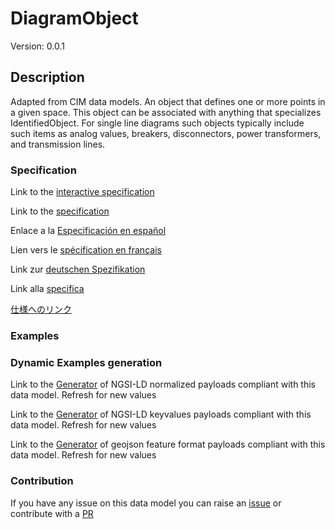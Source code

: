 # DiagramObject
Version: 0.0.1

## Description 

Adapted from CIM data models. An object that defines one or more points in a given space. This object can be associated with anything that specializes IdentifiedObject. For single line diagrams such objects typically include such items as analog values, breakers, disconnectors, power transformers, and transmission lines.
### Specification

Link to the [interactive specification](https://swagger.lab.fiware.org/?url=https://smart-data-models.github.io/dataModel.EnergyCIM/DiagramObject/swagger.yaml)

Link to the [specification](https://github.com/smart-data-models/dataModel.EnergyCIM/blob/master/DiagramObject/doc/spec.md)

Enlace a la [Especificación en español](https://github.com/smart-data-models/dataModel.EnergyCIM/blob/master/DiagramObject/doc/spec_ES.md)

Lien vers le [spécification en français](https://github.com/smart-data-models/dataModel.EnergyCIM/blob/master/DiagramObject/doc/spec_FR.md)

Link zur [deutschen Spezifikation](https://github.com/smart-data-models/dataModel.EnergyCIM/blob/master/DiagramObject/doc/spec_DE.md)

Link alla [specifica](https://github.com/smart-data-models/dataModel.EnergyCIM/blob/master/DiagramObject/doc/spec_IT.md)

[仕様へのリンク](https://github.com/smart-data-models/dataModel.EnergyCIM/blob/master/DiagramObject/doc/spec_JA.md)
### Examples
### Dynamic Examples generation

Link to the [Generator](https://smartdatamodels.org/extra/ngsi-ld_generator.php?schemaUrl=https://raw.githubusercontent.com/smart-data-models/dataModel.EnergyCIM/master/DiagramObject/schema.json&email=info@smartdatamodels.org) of NGSI-LD normalized payloads compliant with this data model. Refresh for new values

Link to the [Generator](https://smartdatamodels.org/extra/ngsi-ld_generator_keyvalues.php?schemaUrl=https://raw.githubusercontent.com/smart-data-models/dataModel.EnergyCIM/master/DiagramObject/schema.json&email=info@smartdatamodels.org) of NGSI-LD keyvalues payloads compliant with this data model. Refresh for new values

Link to the [Generator](https://smartdatamodels.org/extra/geojson_features_generator.php?schemaUrl=https://raw.githubusercontent.com/smart-data-models/dataModel.EnergyCIM/master/DiagramObject/schema.json&email=info@smartdatamodels.org) of geojson feature format payloads compliant with this data model. Refresh for new values
### Contribution

 If you have any issue on this data model you can raise an [issue](https://github.com/smart-data-models/dataModel.EnergyCIM/issues)  or contribute with a [PR](https://github.com/smart-data-models/dataModel.EnergyCIM/pulls)